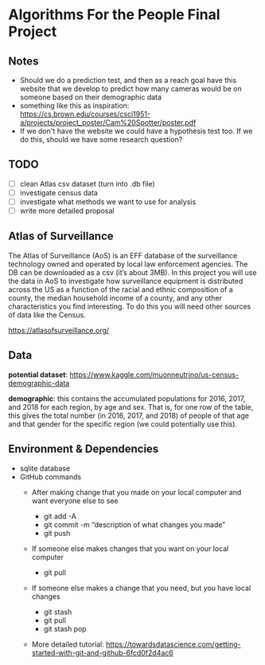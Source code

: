 # Algorithms For the People Final Project

## Notes
- Should we do a prediction test, and then as a reach goal have this website that we develop to predict how many cameras would be on someone based on their demographic data
- something like this as inspiration: https://cs.brown.edu/courses/csci1951-a/projects/project_poster/Cam%20Spotter/poster.pdf
- If we don't have the website we could have a hypothesis test too.  If we do this, should we have some research question?


## TODO
- [ ] clean Atlas csv dataset (turn into .db file)
- [ ] investigate census data
- [ ] investigate what methods we want to use for analysis
- [ ] write more detailed proposal

## Atlas of Surveillance
The Atlas of Surveillance (AoS) is an EFF database of the surveillance technology owned and operated by
local law enforcement agencies. The DB can be downloaded as a csv (it’s about 3MB). In this project you
will use the data in AoS to investigate how surveillance equipment is distributed across the US as a function
of the racial and ethnic composition of a county, the median household income of a county, and any other
characteristics you find interesting. To do this you will need other sources of data like the Census.

https://atlasofsurveillance.org/

## Data

**potential dataset**: https://www.kaggle.com/muonneutrino/us-census-demographic-data

**demographic**: this contains the accumulated populations for 2016, 2017, and
2018 for each region, by age and sex. That is, for one row of the table, this gives
the total number (in 2016, 2017, and 2018) of people of that age and that gender
for the specific region (we could potentially use this).

## Environment & Dependencies
* sqlite database 
* GitHub commands
    * After making change that you made on your local computer and want everyone else to see
        * git add -A
        * git commit -m “description of what changes you made”
        * git push

    * If someone else makes changes that you want on your local computer
        * git pull
    * If someone else makes a change that you need, but you have local changes
        * git stash
        * git pull
        * git stash pop
    * More detailed tutorial: https://towardsdatascience.com/getting-started-with-git-and-github-6fcd0f2d4ac6
